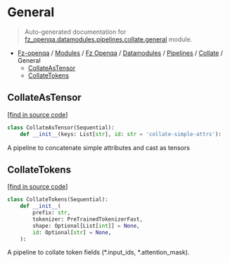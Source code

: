 # General

> Auto-generated documentation for [fz_openqa.datamodules.pipelines.collate.general](blob/master/fz_openqa/datamodules/pipelines/collate/general.py) module.

- [Fz-openqa](../../../../README.md#fz-openqa-index) / [Modules](../../../../MODULES.md#fz-openqa-modules) / [Fz Openqa](../../../index.md#fz-openqa) / [Datamodules](../../index.md#datamodules) / [Pipelines](../index.md#pipelines) / [Collate](index.md#collate) / General
    - [CollateAsTensor](#collateastensor)
    - [CollateTokens](#collatetokens)

## CollateAsTensor

[[find in source code]](blob/master/fz_openqa/datamodules/pipelines/collate/general.py#L18)

```python
class CollateAsTensor(Sequential):
    def __init__(keys: List[str], id: str = 'collate-simple-attrs'):
```

A pipeline to concatenate simple attributes and cast as tensors

## CollateTokens

[[find in source code]](blob/master/fz_openqa/datamodules/pipelines/collate/general.py#L29)

```python
class CollateTokens(Sequential):
    def __init__(
        prefix: str,
        tokenizer: PreTrainedTokenizerFast,
        shape: Optional[List[int]] = None,
        id: Optional[str] = None,
    ):
```

A pipeline to collate token fields (*.input_ids, *.attention_mask).
